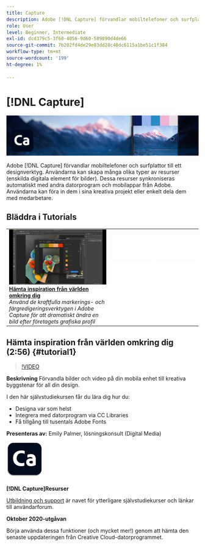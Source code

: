 ```yaml
---
title: Capture
description: Adobe [!DNL Capture] förvandlar mobiltelefoner och surfplattor till ett designverktyg
role: User
level: Beginner, Intermediate
exl-id: dcd379c5-3f60-4056-9d60-589890d4de66
source-git-commit: 7b202fd4de29e83dd28c40dc6115a1be51c1f384
workflow-type: tm+mt
source-wordcount: '199'
ht-degree: 1%

---
```


# [!DNL Capture]

![Tutorial Hero Image](../assets/Capture.jpg)

Adobe [!DNL Capture] förvandlar mobiltelefoner och surfplattor till ett designverktyg. Användarna kan skapa många olika typer av resurser (enskilda digitala element för bilder).   Dessa resurser synkroniseras automatiskt med andra datorprogram och mobilappar från Adobe. Användarna kan föra in dem i sina kreativa projekt eller enkelt dela dem med medarbetare.

## Bläddra i Tutorials

<table style="table-layout:fixed">
<tr>
 <td>
   <a href="capture.md#tutorial1">
      <img alt="Hämta inspiration från världen omkring dig" src="../assets/capture_palmer_thumbnail.jpg" />
   </a>
    <div>
   <a href="capture.md#tutorial1"><strong>Hämta inspiration från världen omkring dig</strong></a>
    </div>
    <em>Använd de kraftfulla markerings- och färgredigeringsverktygen i Adobe Capture för att dramatiskt ändra en bild efter företagets grafiska profil</em>
    <br>
  </td>
  <td>
    <img alt="Mellanrum" src="../assets/Whitespacer.png" />
    <div>
    <br>
  </td>
  <td>
    <img alt="Mellanrum" src="../assets/Whitespacer.png" />
    <div>
    <br>
  </td>
</tr>
</table>

## Hämta inspiration från världen omkring dig (2:56) {#tutorial1}

>[!VIDEO](https://video.tv.adobe.com/v/326825?hidetitle=true)

**Beskrivning**
Förvandla bilder och video på din mobila enhet till kreativa byggstenar för all din design.

I den här självstudiekursen får du lära dig hur du:
* Designa var som helst
* Integrera med datorprogram via CC Libraries
* Få tillgång till tusentals Adobe Fonts

**Presenteras av:**
Emily Palmer, lösningskonsult (Digital Media)

![Capture-logotyp](../assets/ca_appicon_96.png)

**[!DNL Capture]Resurser**

[Utbildning och support](https://helpx.adobe.com/mobile-apps/help/capture-faq.html) är navet för ytterligare självstudiekurser och länkar till användarforum.

**Oktober 2020-utgåvan**

Börja använda dessa funktioner (och mycket mer!) genom att hämta den senaste uppdateringen från Creative Cloud-datorprogrammet.
